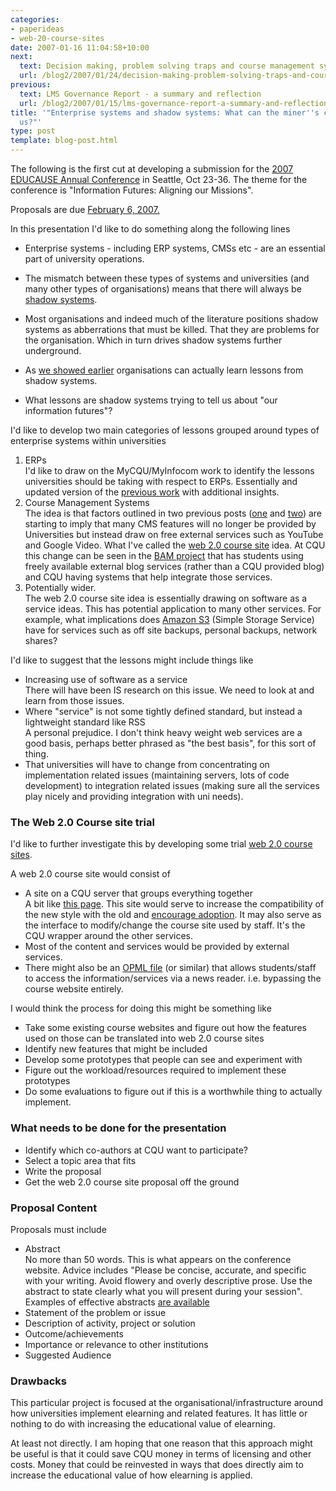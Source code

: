 ```yaml
---
categories:
- paperideas
- web-20-course-sites
date: 2007-01-16 11:04:58+10:00
next:
  text: Decision making, problem solving traps and course management systems
  url: /blog2/2007/01/24/decision-making-problem-solving-traps-and-course-management-systems/
previous:
  text: LMS Governance Report - a summary and reflection
  url: /blog2/2007/01/15/lms-governance-report-a-summary-and-reflection/
title: '"Enterprise systems and shadow systems: What can the miner''s canary tell
  us?"'
type: post
template: blog-post.html
---
```

The following is the first cut at developing a submission for the [2007 EDUCAUSE Annual Conference](http://educause.edu/e07) in Seattle, Oct 23-36. The theme for the conference is "Information Futures: Aligning our Missions".

Proposals are due [February 6, 2007.](http://educause.edu/11215)

In this presentation I'd like to do something along the following lines

- Enterprise systems - including ERP systems, CMSs etc - are an essential part of university operations.
- The mismatch between these types of systems and universities (and many other types of organisations) means that there will always be [shadow systems](http://cq-pan.cqu.edu.au/david-jones/Publications/Papers_and_Books/Shadow_Systems/).
- Most organisations and indeed much of the literature positions shadow systems as abberrations that must be killed. That they are problems for the organisation. Which in turn drives shadow systems further underground.
- As [we showed earlier](http://cq-pan.cqu.edu.au/david-jones/Publications/Papers_and_Books/Shadow_Systems/) organisations can actually learn lessons from shadow systems.  
    
- What lessons are shadow systems trying to tell us about "our information futures"?

I'd like to develop two main categories of lessons grouped around types of enterprise systems within universities

1. ERPs  
    I'd like to draw on the MyCQU/MyInfocom work to identify the lessons universities should be taking with respect to ERPs. Essentially and updated version of the [previous work](http://cq-pan.cqu.edu.au/david-jones/Publications/Papers_and_Books/Shadow_Systems/) with additional insights.
2. Course Management Systems  
    The idea is that factors outlined in two previous posts ([one](http://cq-pan.cqu.edu.au/david-jones/blog/?p=77) and [two](http://cq-pan.cqu.edu.au/david-jones/blog/?p=80)) are starting to imply that many CMS features will no longer be provided by Universities but instead draw on free external services such as YouTube and Google Video. What I've called the [web 2.0 course site](http://cq-pan.cqu.edu.au/david-jones/blog/?cat=9) idea. At CQU this change can be seen in the [BAM project](http://cq-pan.cqu.edu.au/david-jones/Projects/BAM/) that has students using freely available external blog services (rather than a CQU provided blog) and CQU having systems that help integrate those services.
3. Potentially wider.  
    The web 2.0 course site idea is essentially drawing on software as a service ideas. This has potential application to many other services. For example, what implications does [Amazon S3](http://www.amazon.com/gp/browse.html?node=16427261) (Simple Storage Service) have for services such as off site backups, personal backups, network shares?

I'd like to suggest that the lessons might include things like

- Increasing use of software as a service  
    There will have been IS research on this issue. We need to look at and learn from those issues.
- Where "service" is not some tightly defined standard, but instead a lightweight standard like RSS  
    A personal prejudice. I don't think heavy weight web services are a good basis, perhaps better phrased as "the best basis", for this sort of thing.
- That universities will have to change from concentrating on implementation related issues (maintaining servers, lots of code development) to integration related issues (making sure all the services play nicely and providing integration with uni needs).

### The Web 2.0 Course site trial

I'd like to further investigate this by developing some trial [web 2.0 course sites](http://cq-pan.cqu.edu.au/david-jones/blog/?cat=9).

A web 2.0 course site would consist of

- A site on a CQU server that groups everything together  
    A bit like [this page](http://cq-pan.cqu.edu.au/david-jones/Publications/Presentations/missingPs/). This site would serve to increase the compatibility of the new style with the old and [encourage adoption](http://cq-pan.cqu.edu.au/david-jones/Publications/Papers_and_Books/7_Years/). It may also serve as the interface to modify/change the course site used by staff. It's the CQU wrapper around the other services.
- Most of the content and services would be provided by external services.
- There might also be an [OPML file](http://en.wikipedia.org/wiki/OPML) (or similar) that allows students/staff to access the information/services via a news reader. i.e. bypassing the course website entirely.

I would think the process for doing this might be something like

- Take some existing course websites and figure out how the features used on those can be translated into web 2.0 course sites
- Identify new features that might be included
- Develop some prototypes that people can see and experiment with
- Figure out the workload/resources required to implement these prototypes
- Do some evaluations to figure out if this is a worthwhile thing to actually implement.

### What needs to be done for the presentation

- Identify which co-authors at CQU want to participate?
- Select a topic area that fits
- Write the proposal
- Get the web 2.0 course site proposal off the ground

### Proposal Content

Proposals must include

- Abstract  
    No more than 50 words. This is what appears on the conference website. Advice includes "Please be concise, accurate, and specific with your writing. Avoid flowery and overly descriptive prose. Use the abstract to state clearly what you will present during your session". Examples of effective abstracts [are available](http://educause.edu/apps/conference/proposals/samples.asp)
- Statement of the problem or issue
- Description of activity, project or solution
- Outcome/achievements
- Importance or relevance to other institutions
- Suggested Audience

### Drawbacks

This particular project is focused at the organisational/infrastructure around how universities implement elearning and related features. It has little or nothing to do with increasing the educational value of elearning.

At least not directly. I am hoping that one reason that this approach might be useful is that it could save CQU money in terms of licensing and other costs. Money that could be reinvested in ways that does directly aim to increase the educational value of how elearning is applied.